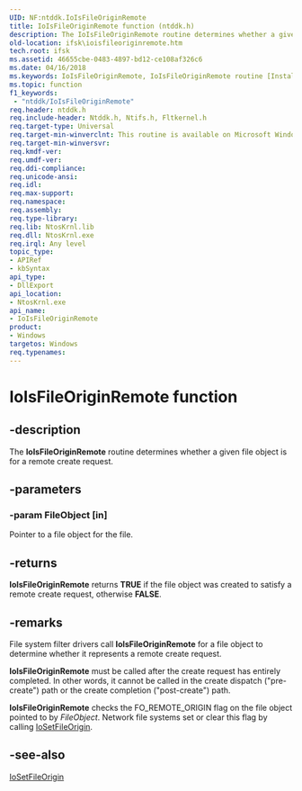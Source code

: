 ```yaml
---
UID: NF:ntddk.IoIsFileOriginRemote
title: IoIsFileOriginRemote function (ntddk.h)
description: The IoIsFileOriginRemote routine determines whether a given file object is for a remote create request.
old-location: ifsk\ioisfileoriginremote.htm
tech.root: ifsk
ms.assetid: 46655cbe-0483-4897-bd12-ce108af326c6
ms.date: 04/16/2018
ms.keywords: IoIsFileOriginRemote, IoIsFileOriginRemote routine [Installable File System Drivers], ifsk.ioisfileoriginremote, ioref_04dab537-9cd7-44be-9592-0682c0bfbd7e.xml, ntddk/IoIsFileOriginRemote
ms.topic: function
f1_keywords:
 - "ntddk/IoIsFileOriginRemote"
req.header: ntddk.h
req.include-header: Ntddk.h, Ntifs.h, Fltkernel.h
req.target-type: Universal
req.target-min-winverclnt: This routine is available on Microsoft Windows XP and later.
req.target-min-winversvr: 
req.kmdf-ver: 
req.umdf-ver: 
req.ddi-compliance: 
req.unicode-ansi: 
req.idl: 
req.max-support: 
req.namespace: 
req.assembly: 
req.type-library: 
req.lib: NtosKrnl.lib
req.dll: NtosKrnl.exe
req.irql: Any level
topic_type:
- APIRef
- kbSyntax
api_type:
- DllExport
api_location:
- NtosKrnl.exe
api_name:
- IoIsFileOriginRemote
product:
- Windows
targetos: Windows
req.typenames: 
---
```


# IoIsFileOriginRemote function


## -description


The <b>IoIsFileOriginRemote</b> routine determines whether a given file object is for a remote create request. 


## -parameters




### -param FileObject [in]

Pointer to a file object for the file. 


## -returns



<b>IoIsFileOriginRemote</b> returns <b>TRUE</b> if the file object was created to satisfy a remote create request, otherwise <b>FALSE</b>. 




## -remarks



File system filter drivers call <b>IoIsFileOriginRemote</b> for a file object to determine whether it represents a remote create request. 

<b>IoIsFileOriginRemote</b> must be called after the create request has entirely completed. In other words, it cannot be called in the create dispatch ("pre-create") path or the create completion ("post-create") path. 

<b>IoIsFileOriginRemote</b> checks the FO_REMOTE_ORIGIN flag on the file object pointed to by <i>FileObject</i>. Network file systems set or clear this flag by calling <a href="https://docs.microsoft.com/windows-hardware/drivers/ddi/ntddk/nf-ntddk-iosetfileorigin">IoSetFileOrigin</a>. 




## -see-also




<a href="https://docs.microsoft.com/windows-hardware/drivers/ddi/ntddk/nf-ntddk-iosetfileorigin">IoSetFileOrigin</a>
 

 

